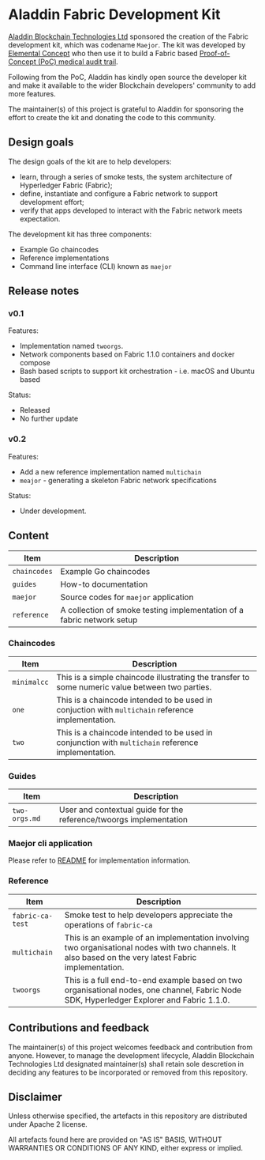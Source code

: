 # Aladdin Fabric Development Kit

[Aladdin Blockchain Technologies Ltd](https://aladdinid.com/) sponsored the creation of the Fabric development kit, which was codename `Maejor`. The kit was developed by [Elemental Concept](http://elementalconcept.com/) who then use it to build a Fabric based [Proof-of-Concept (PoC) medical audit trail](https://www.youtube.com/watch?v=vJmhwymh-eU). 

Following from the PoC, Aladdin has kindly open source the developer kit and make it available to the wider Blockchain developers' community to add more features.

The maintainer(s) of this project is grateful to Aladdin for sponsoring the effort to create the kit and donating the code to this community.

## Design goals

The design goals of the kit are to help developers:

* learn, through a series of smoke tests, the system architecture of Hyperledger Fabric (Fabric);
* define, instantiate and configure a Fabric network to support development effort;
* verify that apps developed to interact with the Fabric network meets expectation.

The development kit has three components:

* Example Go chaincodes
* Reference implementations
* Command line interface (CLI) known as `maejor`

## Release notes

### v0.1

Features:

* Implementation named `twoorgs`.
* Network components based on Fabric 1.1.0 containers and docker compose
* Bash based scripts to support kit orchestration - i.e. macOS and Ubuntu based

Status: 

* Released
* No further update

### v0.2

Features:

* Add a new reference implementation named `multichain`
* `meajor` - generating a skeleton Fabric network specifications

Status:

* Under development.

## Content

| Item | Description |
| --- | --- |
| `chaincodes` | Example Go chaincodes |
| `guides` | How-to documentation |
| `maejor` | Source codes for `maejor` application |
| `reference` | A collection of smoke testing implementation of a fabric network setup |

### Chaincodes

| Item | Description |
| --- | --- |
| `minimalcc` | This is a simple chaincode illustrating the transfer to some numeric value between two parties. |
| `one` | This is a chaincode intended to be used in conjuction with `multichain` reference implementation. |
| `two` | This is a chaincode intended to be used in conjunction with `multichain` reference implementation. |

### Guides

| Item | Description |
| --- | --- |
| `two-orgs.md` | User and contextual guide for the reference/twoorgs implementation |

### Maejor cli application

Please refer to [README](./maejor/README.md) for implementation information.

### Reference

| Item | Description |
| --- | --- |
| `fabric-ca-test` | Smoke test to help developers appreciate the operations of `fabric-ca` |
| `multichain` | This is an example of an implementation involving two organisational nodes with two channels. It also based on the very latest Fabric implementation. |
| `twoorgs` | This is a full end-to-end example based on two organisational nodes, one channel, Fabric Node SDK, Hyperledger Explorer and Fabric 1.1.0. |

## Contributions and feedback

The maintainer(s) of this project welcomes feedback and contribution from anyone. However, to manage the development lifecycle, Aladdin Blockchain Technologies Ltd designated maintainer(s) shall retain sole descretion in deciding any features to be incorporated or removed from this repository. 

## Disclaimer

Unless otherwise specified, the artefacts in this repository are distributed under Apache 2 license.

All artefacts found here are provided on "AS IS" BASIS, WITHOUT WARRANTIES OR CONDITIONS OF ANY KIND, either express or implied.